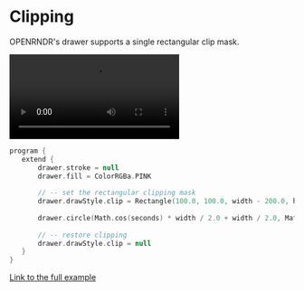  
 # Clipping 
 
 OPENRNDR's drawer supports a single rectangular clip mask. 
 
 <video controls>
    <source src="media/clipping-001.mp4" type="video/mp4"></source>
</video>
 
 
 ```kotlin
program {
    extend {
        drawer.stroke = null
        drawer.fill = ColorRGBa.PINK
        
        // -- set the rectangular clipping mask
        drawer.drawStyle.clip = Rectangle(100.0, 100.0, width - 200.0, height - 200.00)
        
        drawer.circle(Math.cos(seconds) * width / 2.0 + width / 2.0, Math.sin(seconds) * height / 2.0 + height / 2.0, 200.0)
        
        // -- restore clipping
        drawer.drawStyle.clip = null
    }
}
``` 
 
 [Link to the full example](https://github.com/openrndr/openrndr-examples/blob/master/src/main/kotlin/examples/06_Advanced_drawing/C02_Clipping000.kt) 
